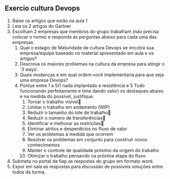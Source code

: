 ## Exercio cultura Devops

1. Baixe os artigos que estão na aula 1
2. Leia os 2 artigos do Gartner
3. Escolham 2 empresas que membros do grupo trabalham (não precisa colocar o nome) e responda as perguntas abaixo para cada uma das empresas:
   1. Qual o estagio de Maturidade de cultura Devops se encotra sua empresa/equipe baseado no material apresentado em aula e os artigos?
   2. Descreva os maiores problemas na cultura da empresa para atingir o '3 ways'.
   3. Quais mudanças e em qual ordem você implementaria para que seja uma empresa Devops?
   4. Pontue entre 1 a 5(1 nada implantado e resistência e 5 Tudo funcionando perfeitamente e time dando valor) os destaques abaixo e na medida do possivel, justifique:
      1. Tornar o trabalho visível
      2. Limitar o trabalho em andamento (WIP) 
      3. Reduzir o tamanho do lote de trabalho 
      4. Reduzir o número de transferências
      5. Identificar e melhorar as restrições
      6. Eliminar atritos e desperdícios no fluxo de valor 
      7. Ver os problemas à medida que ocorrem 
      8. Resolver os problemas em conjunto para construir novos conhecimentos 
      9. Manter o controle de qualidade próximo da origem do trabalho 
      10. Otimizar o trabalho pensando na próxima etapa do fluxo 
4. Submeta no portal da fiap as respostas do grupo em formato word.
5. Expor em sala as respostas para discussão de possiveis soluções entre todos da turma.